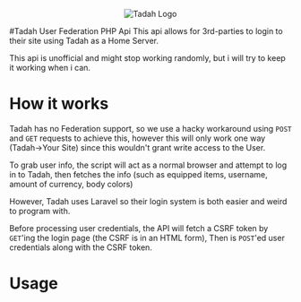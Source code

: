 <p align="center"><img src="https://tadah.rocks/images/logos/full.png" alt="Tadah Logo"/></p>

#Tadah User Federation PHP Api
This api allows for 3rd-parties to login to their site using Tadah as a Home Server.
 
This api is unofficial and might stop working randomly, but i will try to keep it working when i can.

# How it works
Tadah has no Federation support, so we use a hacky workaround using `POST` and `GET` requests to achieve this, however this will only work one way (Tadah->Your Site) since this wouldn't grant write access to the User.

To grab user info, the script will act as a normal browser and attempt to log in to Tadah, then fetches the info (such as equipped items, username, amount of currency, body colors)

However, Tadah uses Laravel so their login system is both easier and weird to program with.

Before processing user credentials, the API will fetch a CSRF token by `GET`'ing the login page (the CSRF is in an HTML form),
Then is `POST`'ed user credentials along with the CSRF token.

# Usage